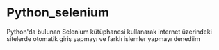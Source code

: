 # Python_selenium
Python'da bulunan Selenium kütüphanesi kullanarak internet üzerindeki sitelerde otomatik giriş yapmayı ve farklı işlemler yapmayı denediim
